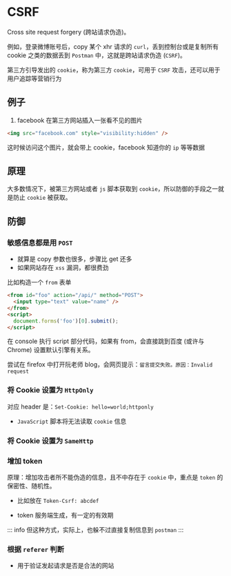 # CSRF

Cross site request forgery (跨站请求伪造)。

例如，登录微博账号后，copy 某个 xhr 请求的 `curl`，丢到控制台或是复制所有 cookie 之类的数据丢到 `Postman` 中，这就是跨站请求伪造 (`CSRF`)。

第三方引导发出的 `cookie`，称为第三方 `cookie`，可用于 `CSRF` 攻击，还可以用于用户追踪等营销行为

## 例子

1. facebook 在第三方网站插入一张看不见的图片

```html
<img src="facebook.com" style="visibility:hidden" />
```

这时候访问这个图片，就会带上 cookie，facebook 知道你的 `ip` 等等数据

## 原理

大多数情况下，被第三方网站或者 `js` 脚本获取到 `cookie`，所以防御的手段之一就是防止 `cookie` 被获取。

## 防御

### 敏感信息都是用 `POST`

- 就算是 copy 参数也很多，步骤比 get 还多
- 如果网站存在 `xss` 漏洞，都很费劲

比如构造一个 `from` 表单

```html
<from id="foo" action="/api/" method="POST">
  <input type="text" value="name" />
</from>
<script>
  document.forms('foo')[0].submit();
</script>
```

在 console 执行 script 部分代码，如果有 from，会直接跳到百度 (或许与 Chrome) 设置默认引擎有关系。

尝试在 firefox 中打开阮老师 blog，会网页提示：`留言提交失败。原因：Invalid request`

### 将 Cookie 设置为 `HttpOnly`

对应 header 是：`Set-Cookie: hello=world;httponly`

- `JavaScript` 脚本将无法读取 `cookie` 信息

### 将 Cookie 设置为 `SameHttp`

### 增加 token

原理：增加攻击者所不能伪造的信息，且不中存在于 `cookie` 中，重点是 `token` 的保密性、随机性。

- 比如放在 `Token-Csrf: abcdef`

- token 服务端生成，有一定的有效期

::: info
但这种方式，实际上，也躲不过直接复制信息到 `postman`
:::

### 根据 `referer` 判断

- 用于验证发起请求是否是合法的网站
